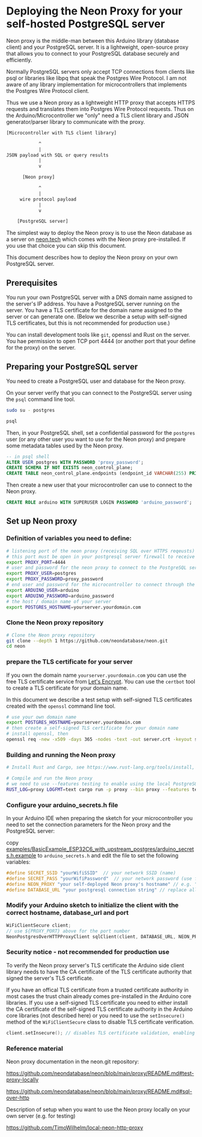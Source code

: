# Deploying the Neon Proxy for your self-hosted PostgreSQL server

Neon proxy is the middle-man between this Arduino library (database client) and your PostgreSQL server. It is a lightweight, open-source proxy that allows you to connect to your PostgreSQL database securely and efficiently.

Normally PostgreSQL servers only accept TCP connections from clients like psql or libraries like libpq that speak the Postgres Wire Protocol.
I am not aware of any library implementation for microcontrollers that implements the Postgres Wire Protocol client.

Thus we use a Neon proxy as a lightweight HTTP proxy that accepts HTTPS requests and translates them into Postgres Wire Protocol requests.
Thus on the Arduino/Microcontroller we "only" need a TLS client library and JSON generator/parser library to communicate with the proxy.


```txt
[Microcontroller with TLS client library] 

            ^
            |
JSON payload with SQL or query results
            |
            v

      [Neon proxy] 

            ^
            |
     wire protocol payload
            |
            v

    [PostgreSQL server]
```

The simplest way to deploy the Neon proxy is to use the Neon database as a server on [neon.tech](https://neon.tech/) which comes with the Neon proxy pre-installed. If you use that choice you can skip this document.

This document describes how to deploy the Neon proxy on your own PostgreSQL server.

## Prerequisites

You run your own PostgreSQL server with a DNS domain name assigned to the server's IP address.
You have a PostgreSQL server running on the server.
You have a TLS certificate for the domain name assigned to the server or can generate one.
(Below we describe a setup with self-signed TLS certificates, but this is not recommended for production use.)

You can install development tools like `git`, openssl and Rust on the server.
You hae permission to open TCP port 4444 (or another port that your define for the proxy) on the server.

## Preparing your PostgreSQL server
You need to create a PostgreSQL user and database for the Neon proxy.

On your server verify that you can connect to the PostgreSQL server using the `psql` command line tool.

```bash
sudo su - postgres

psql
```

Then, in your PostgreSQL shell, set a confidential password for the `postgres` user (or any other user you want to use for the Neon proxy) and prepare some metadata tables used by the Neon proxy.

```sql
-- in psql shell
ALTER USER postgres WITH PASSWORD 'proxy_password';
CREATE SCHEMA IF NOT EXISTS neon_control_plane;
CREATE TABLE neon_control_plane.endpoints (endpoint_id VARCHAR(255) PRIMARY KEY, allowed_ips VARCHAR(255));
```

Then create a new user that your microcontroller can use to connect to the Neon proxy.

```sql
CREATE ROLE arduino WITH SUPERUSER LOGIN PASSWORD 'arduino_password';
```

## Set up Neon proxy

### Definition of variables you need to define:

```bash
# listening port of the neon proxy (receiving SQL over HTTPS reqeusts)
# this port must be open in your postgresql server firewall to receive inbound TCP requests
export PROXY_PORT=4444
# user and password for the neon proxy to connect to the PostgreSQL server for control plane purposes
export PROXY_USER=postgres
export PROXY_PASSWORD=proxy_password
# end user and password for the microcontroller to connect through the Neon proxy to the PostgreSQL server
export ARDUINO_USER=arduino
export ARDUINO_PASSWORD=arduino_password
# the host / domain name of your server
export POSTGRES_HOSTNAME=yourserver.yourdomain.com
```

### Clone the Neon proxy repository

```bash
# Clone the Neon proxy repository
git clone --depth 1 https://github.com/neondatabase/neon.git
cd neon
```

### prepare the TLS certificate for your server

If you own the domain name `yourserver.yourdomain.com` you can use the free TLS certificate service from [Let's Encrypt](https://letsencrypt.org/).
You can use the `certbot` tool to create a TLS certificate for your domain name.

In this document we describe a test setup with self-signed TLS certificates created with the `openssl` command line tool.

```bash
# use your own domain name
export POSTGRES_HOSTNAME=yourserver.yourdomain.com
# then create a self-signed TLS certificate for your domain name
# install openssl, then
openssl req -new -x509 -days 365 -nodes -text -out server.crt -keyout server.key -subj "/CN=*.${POSTGRES_HOSTNAME}"
```

### Building and running the Neon proxy

```bash
# Install Rust and Cargo, see https://www.rust-lang.org/tools/install, then

# Compile and run the Neon proxy
# we need to use --features testing to enable using the local PostgreSQL server as authentication backend
RUST_LOG=proxy LOGFMT=text cargo run -p proxy --bin proxy --features testing -- --auth-backend postgres --auth-endpoint "postgresql://${PROXY_USER}:${PROXY_PASSWORD}@127.0.0.1:5432/postgres" -c server.crt -k server.key --wss 0.0.0.0:${PROXY_PORT} 
```

### Configure your arduino_secrets.h file

In your Arduino IDE when preparing the sketch for your microcontroller you need to set the connection parameters for the Neon proxy and the PostgreSQL server:

copy [examples/BasicExample_ESP32C6_with_upstream_postgres/arduino_secrets.h.example](examples/BasicExample_ESP32C6_with_upstream_postgres/arduino_secrets.h.example) to `arduino_secrets.h` and edit the file to set the following variables:

```cpp
#define SECRET_SSID "yourWifiSSID"  // your network SSID (name)
#define SECRET_PASS "yourWifiPassword"  // your network password (use for WPA, or use as key for WEP)
#define NEON_PROXY "your self-deployed Neon proxy's hostname" // e.g. "yourserver.yourdomain.com", see ${POSTGRES_HOSTNAME} above
#define DATABASE_URL "your postgresql connection string" // replace all variable in the following string by your actual values "postgresql://${ARDUINO_USER}:${ARDUINO_PASSWORD}@${POSTGRES_HOSTNAME}:${PROXY_PORT}/postgres"
```

### Modify your Arduino sketch to initialize the client with the correct hostname, database_url and port

```cpp
WiFiClientSecure client;
// use ${PROXY_PORT} above for the port number
NeonPostgresOverHTTPProxyClient sqlClient(client, DATABASE_URL, NEON_PROXY, 4444);
```

### Security notice - not recommended for production use

To verify the Neon proxy server's TLS certificate the Arduino side client library needs to have the CA certificate of the TLS certificate authority that signed the server's TLS certificate.

If you have an offical TLS certificate from a trusted certificate authority in most cases the trust chain already comes pre-installed in the Arduino core libraries.
If you use a self-signed TLS certificate you need to either install the CA certificate of the self-signed TLS certificate authority in the Arduino core libraries (not described here) or you need to use the `setInsecure()` method of the `WiFiClientSecure` class to disable TLS certificate verification.

```cpp
client.setInsecure(); // disables TLS certificate validation, enabling man-in-the-middle attacks
```

### Reference material

Neon proxy documentation in the neon.git repository:

https://github.com/neondatabase/neon/blob/main/proxy/README.md#test-proxy-locally

https://github.com/neondatabase/neon/blob/main/proxy/README.md#sql-over-http

Description of setup when you want to use the Neon proxy locally on your own server (e.g. for testing)

https://github.com/TimoWilhelm/local-neon-http-proxy



